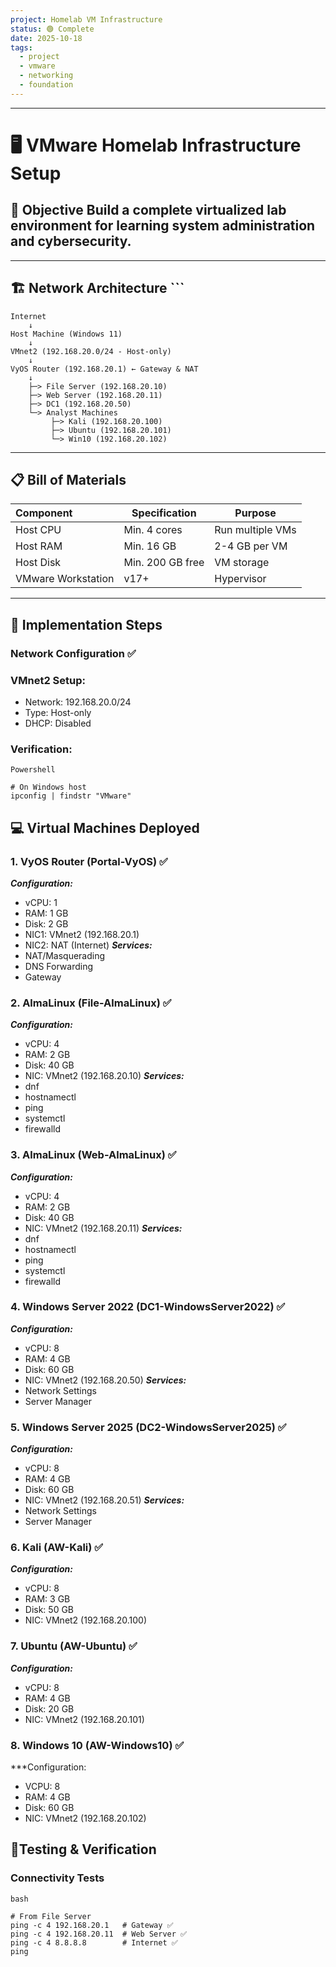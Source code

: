 ```yaml
---
project: Homelab VM Infrastructure
status: 🟢 Complete
date: 2025-10-18
tags:
  - project
  - vmware
  - networking
  - foundation
---
```

----
# 🖥️ VMware Homelab Infrastructure Setup
## 🎯 Objective Build a complete virtualized lab environment for learning system administration and cybersecurity.
---
## 🏗️ Network Architecture ```
```
Internet
	↓ 
Host Machine (Windows 11)
	↓ 
VMnet2 (192.168.20.0/24 - Host-only)
	↓ 
VyOS Router (192.168.20.1) ← Gateway & NAT
    ↓ 
    ├─> File Server (192.168.20.10)
	├─> Web Server (192.168.20.11) 
	├─> DC1 (192.168.20.50) 
	└─> Analyst Machines
		 ├─> Kali (192.168.20.100) 
		 ├─> Ubuntu (192.168.20.101) 
		 └─> Win10 (192.168.20.102)
```
---
## 📋 Bill of Materials

| **Component**      | **Specification** | **Purpose**      |
| :----------------- | ----------------- | ---------------- |
| Host CPU           | Min. 4 cores      | Run multiple VMs |
| Host RAM           | Min. 16 GB        | 2-4 GB per VM    |
| Host Disk          | Min. 200 GB free  | VM storage       |
| VMware Workstation | v17+              | Hypervisor       |

---
## 🚀 Implementation Steps
### Network Configuration ✅
### VMnet2 Setup:
- Network: 192.168.20.0/24
- Type: Host-only
- DHCP: Disabled
### Verification:
```
Powershell

# On Windows host
ipconfig | findstr "VMware"
```
## 💻 Virtual Machines Deployed
### 1. VyOS Router (Portal-VyOS) ✅
***Configuration:***
- vCPU: 1
- RAM: 1 GB
- Disk: 2 GB
- NIC1: VMnet2 (192.168.20.1)
- NIC2: NAT (Internet)
***Services:***
- NAT/Masquerading
- DNS Forwarding
- Gateway
### 2. AlmaLinux (File-AlmaLinux) ✅
***Configuration:***
- vCPU: 4
- RAM: 2 GB
- Disk: 40 GB
- NIC: VMnet2 (192.168.20.10)
***Services:***
- dnf
- hostnamectl
- ping
- systemctl
- firewalld
### 3. AlmaLinux (Web-AlmaLinux) ✅
***Configuration:***
- vCPU: 4
- RAM: 2 GB
- Disk: 40 GB
- NIC: VMnet2 (192.168.20.11)
***Services:***
- dnf
- hostnamectl
- ping
- systemctl
- firewalld
### 4. Windows Server 2022 (DC1-WindowsServer2022) ✅
***Configuration:***
- vCPU: 8
- RAM: 4 GB
- Disk: 60 GB
- NIC: VMnet2 (192.168.20.50)
***Services:***
- Network Settings
- Server Manager
### 5. Windows Server 2025 (DC2-WindowsServer2025) ✅
***Configuration:***
- vCPU: 8
- RAM: 4 GB
- Disk: 60 GB
- NIC: VMnet2 (192.168.20.51)
***Services:***
- Network Settings
- Server Manager
### 6. Kali (AW-Kali) ✅
***Configuration:***
- vCPU: 8
- RAM: 3 GB
- Disk: 50 GB
- NIC: VMnet2 (192.168.20.100)
### 7. Ubuntu (AW-Ubuntu) ✅
***Configuration:***
- vCPU: 8
- RAM: 4 GB
- Disk: 20 GB
- NIC: VMnet2 (192.168.20.101)
### 8. Windows 10 (AW-Windows10) ✅
***Configuration:
- VCPU: 8
- RAM: 4 GB
- Disk: 60 GB
- NIC: VMnet2 (192.168.20.102)
## 🧪Testing & Verification
### Connectivity Tests
```
bash

# From File Server
ping -c 4 192.168.20.1   # Gateway ✅
ping -c 4 192.168.20.11  # Web Server ✅
ping -c 4 8.8.8.8        # Internet ✅
ping
```